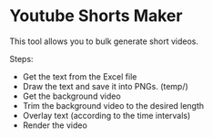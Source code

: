 # Youtube Shorts Maker

This tool allows you to bulk generate short videos.  

Steps:
  - Get the text from the Excel file
  - Draw the text and save it into PNGs. (temp/)
  - Get the background video
  - Trim the background video to the desired length
  - Overlay text (according to the time intervals)
  - Render the video